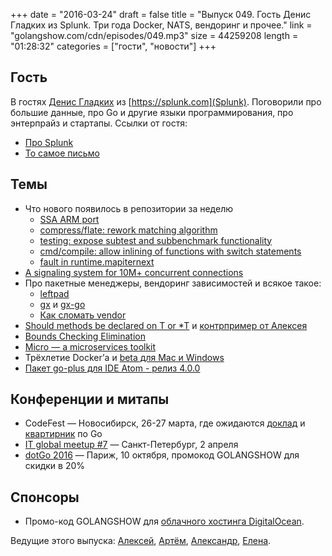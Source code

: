 +++
date = "2016-03-24"
draft = false
title = "Выпуск 049. Гость Денис Гладких из Splunk. Три года Docker, NATS, вендоринг и прочее."
link = "golangshow.com/cdn/episodes/049.mp3"
size = 44259208
length = "01:28:32"
categories = ["гости", "новости"]
+++

## Гость
В гостях [Денис Гладких](https://www.outcoldman.com/about/) из [https://splunk.com](Splunk). Поговорили про большие данные, про Go и другие языки программирования, про энтерпрайз и стартапы.
Ссылки от гостя:
- [Про Splunk](http://conf.splunk.com/speakers/thecube.html)
- [То самое письмо](http://sns.to/The%20Go%20Future.txt)

## Темы
- Что нового появилось в репозитории за неделю
  - [SSA ARM port](https://github.com/golang/go/commit/4c9a470d468b6b6fa0520f32e034a1762dba3f9d)
  - [compress/flate: rework matching algorithm](https://github.com/golang/go/commit/53efe1e121e68feadcce00d1f7b1978dbbd1d1c7])
  - [testing: expose subtest and subbenchmark functionality](https://github.com/golang/go/commit/23a756d856dabd86e3f83480f31c291cbcd6464a)
  - [cmd/compile: allow inlining of functions with switch statements](https://github.com/golang/go/commit/e41f527f4d56a94b33ab73efaae3575760916194)
  - [fault in runtime.mapiternext](https://github.com/golang/go/issues/14904)
- [A signaling system for 10M+ concurrent connections](http://blog.greta.io/a-webrtc-signaling-system-that-scales-very-effectively/)
- Про пакетные менеджеры, вендоринг зависимостей и всякое такое:
  - [leftpad](https://github.com/keltia/leftpad)
  - [gx](https://github.com/whyrusleeping/gx) и [gx-go](https://github.com/whyrusleeping/gx-go)
  - [Как сломать vendor](https://github.com/mattfarina/golang-broken-vendor)
- [Should methods be declared on T or *T](http://dave.cheney.net/2016/03/19/should-methods-be-declared-on-t-or-t) и [контрпример от Алексея](http://play.golang.org/p/DvXppHLY4Z)
- [Bounds Checking Elimination](https://docs.google.com/document/d/1vdAEAjYdzjnPA9WDOQ1e4e05cYVMpqSxJYZT33Cqw2g/edit#heading=h.ywknbkyeha6d)
- [Micro — a microservices toolkit](https://blog.micro.mu/2016/03/20/micro.html)
- Трёхлетие Docker’а и [beta для Mac и Windows](https://beta.docker.com)
- [Пакет go-plus для IDE Atom - релиз 4.0.0](https://github.com/joefitzgerald/go-plus/releases/tag/v4.0.0)

## Конференции и митапы
- CodeFest — Новосибирск, 26-27 марта, где ожидаются [доклад](http://2016.codefest.ru/lecture/1068) и [квартирник](http://2016.codefest.ru/lecture/1121) по Go
- [IT global meetup #7](http://piter-united.ru/itgm7/itgm.html) — Санкт-Петербург, 2 апреля
- [dotGo 2016](http://www.dotgo.eu) — Париж, 10 октября, промокод GOLANGSHOW для скидки в 20%

## Спонсоры
- Промо-код GOLANGSHOW для [облачного хостинга DigitalOcean](https://www.digitalocean.com/?utm_campaign=golangshow&utm_medium=podcast&refcode=63eedb038a3e).

Ведущие этого выпуска: [Алексей](https://twitter.com/paaleksey), [Артём](https://twitter.com/miolini), [Александр](https://twitter.com/LK4D4math), [Елена](https://twitter.com/webdeva).
